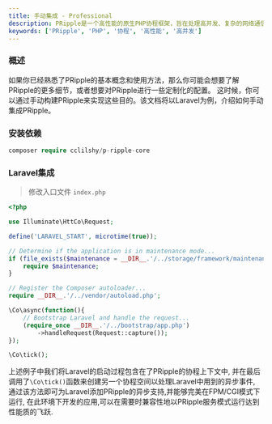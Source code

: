 ```yaml
---
title: 手动集成 - Professional
description: PRipple是一个高性能的原生PHP协程框架，旨在处理高并发、复杂的网络通信和数据操作。本文档将介绍如何手动集成PRipple到Laravel项目中。
keywords: ['PRipple', 'PHP', '协程', '高性能', '高并发']
---
```


### 概述

如果你已经熟悉了PRipple的基本概念和使用方法，那么你可能会想要了解PRipple的更多细节，或者想要对PRipple进行一些定制化的配置。
这时候，你可以通过手动构建PRipple来实现这些目的。该文档将以Laravel为例，介绍如何手动集成PRipple。

### 安装依赖

```php
composer require cclilshy/p-ripple-core
```

### Laravel集成

> 修改入口文件 `index.php`

```php
<?php

use Illuminate\HttCo\Request;

define('LARAVEL_START', microtime(true));

// Determine if the application is in maintenance mode...
if (file_exists($maintenance = __DIR__.'/../storage/framework/maintenance.php')) {
    require $maintenance;
}

// Register the Composer autoloader...
require __DIR__.'/../vendor/autoload.php';

\Co\async(function(){
    // Bootstrap Laravel and handle the request...
    (require_once __DIR__.'/../bootstrap/app.php')
        ->handleRequest(Request::capture());
});

\Co\tick();
```

上述例子中我们将Laravel的启动过程包含在了PRipple的协程上下文中,
并在最后调用了`\Co\tick()`函数来创建另一个协程空间以处理Laravel中用到的异步事件,
通过该方法即可为Laravel添加PRipple的异步支持,并能够完美在FPM/CGI模式下运行,
在此环境下开发的应用,可以在需要时兼容性地以PRipple服务模式运行达到性能质的飞跃.
